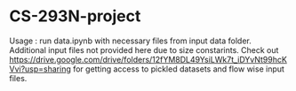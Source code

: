 # CS-293N-project

Usage : run data.ipynb with necessary files from input data folder. Additional input files not provided here due to size constarints. Check out https://drive.google.com/drive/folders/12fYM8DL49YsiLWk7t_iDYvNt99hcKVvi?usp=sharing for getting access to pickled datasets and flow wise input files.

